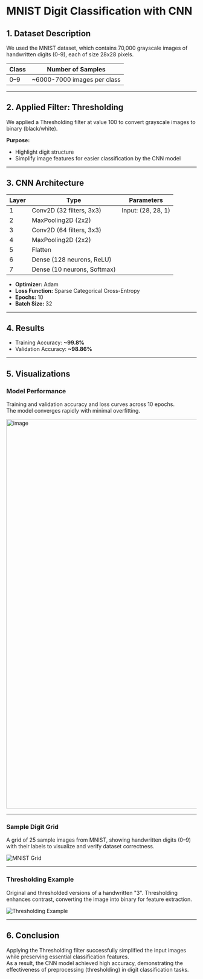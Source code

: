 # MNIST Digit Classification with CNN

## 1. Dataset Description
We used the MNIST dataset, which contains 70,000 grayscale images of handwritten digits (0-9), each of size 28x28 pixels.

| Class | Number of Samples |
|-------|-------------------|
| 0–9   | ~6000-7000 images per class |

---

## 2. Applied Filter: Thresholding
We applied a Thresholding filter at value 100 to convert grayscale images to binary (black/white).

**Purpose:**
- Highlight digit structure
- Simplify image features for easier classification by the CNN model

---

## 3. CNN Architecture

| Layer | Type                       | Parameters             |
|-------|----------------------------|------------------------|
| 1     | Conv2D (32 filters, 3x3)   | Input: (28, 28, 1)     |
| 2     | MaxPooling2D (2x2)         |                        |
| 3     | Conv2D (64 filters, 3x3)   |                        |
| 4     | MaxPooling2D (2x2)         |                        |
| 5     | Flatten                    |                        |
| 6     | Dense (128 neurons, ReLU)  |                        |
| 7     | Dense (10 neurons, Softmax)|                        |

- **Optimizer:** Adam
- **Loss Function:** Sparse Categorical Cross-Entropy
- **Epochs:** 10
- **Batch Size:** 32

---

## 4. Results

- Training Accuracy: **~99.8%**
- Validation Accuracy: **~98.86%**

---

## 5. Visualizations

### Model Performance

Training and validation accuracy and loss curves across 10 epochs.  
The model converges rapidly with minimal overfitting.

<img width="885" height="1030" alt="image" src="https://github.com/user-attachments/assets/d74f4698-0b82-4341-82da-eb2e2c32f777" />

---

### Sample Digit Grid

A grid of 25 sample images from MNIST, showing handwritten digits (0–9) with their labels to visualize and verify dataset correctness.

![MNIST Grid](attached_image:5)

---

### Thresholding Example

Original and thresholded versions of a handwritten "3".
Thresholding enhances contrast, converting the image into binary for feature extraction.

![Thresholding Example](attached_image:4)

---

## 6. Conclusion

Applying the Thresholding filter successfully simplified the input images while preserving essential classification features.  
As a result, the CNN model achieved high accuracy, demonstrating the effectiveness of preprocessing (thresholding) in digit classification tasks.

